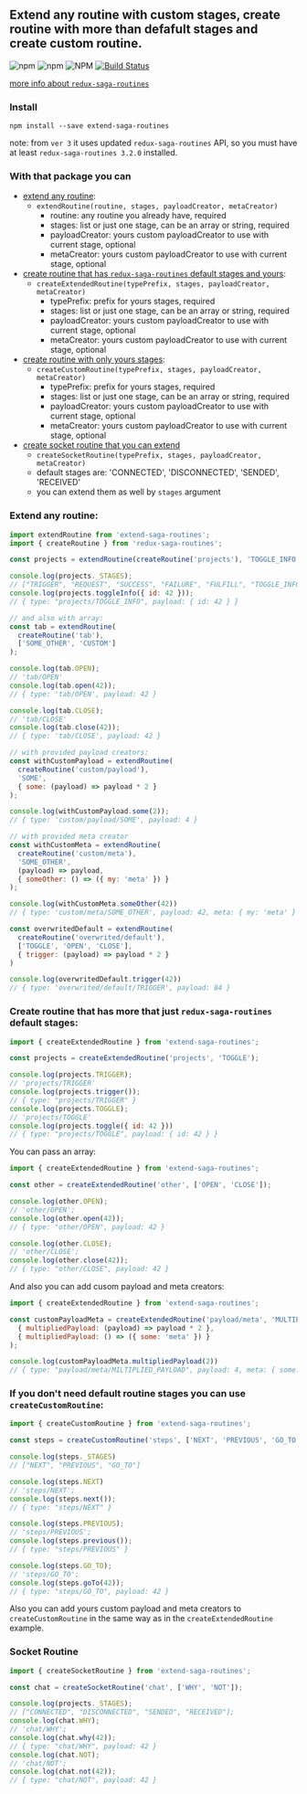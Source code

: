 ## Extend any routine with custom stages, create routine with more than defafult stages and create custom routine.

![npm](https://img.shields.io/npm/v/extend-saga-routines.svg)
![npm](https://img.shields.io/npm/dm/extend-saga-routines.svg)
![NPM](https://img.shields.io/npm/l/extend-saga-routines.svg)
[![Build Status](https://travis-ci.org/shapkarin/extend-saga-routines.svg?branch=master)](https://travis-ci.org/shapkarin/extend-saga-routines)

[more info about `redux-saga-routines`](https://www.npmjs.com/package/redux-saga-routines)
### Install 

```
npm install --save extend-saga-routines
```

note: from `ver 3` it uses updated `redux-saga-routines` API, so you must have at least `redux-saga-routines 3.2.0` installed.

### With that package you can
- [extend any routine](#extend-any-routine):
  - `extendRoutine(routine, stages, payloadCreator, metaCreator)`
    - routine: any routine you already have, required
    - stages: list or just one stage, can be an array or string, required
    - payloadCreator: yours custom payloadCreator to use with current stage, optional
    - metaCreator: yours custom payloadCreator to use with current stage, optional
- [create routine that has `redux-saga-routines` default stages and yours](#create-routine-that-has-more-that-just-redux-saga-routines-default-stages):
  - `createExtendedRoutine(typePrefix, stages, payloadCreator, metaCreator)`
    - typePrefix: prefix for yours stages, required
    - stages: list or just one stage, can be an array or string, required
    - payloadCreator: yours custom payloadCreator to use with current stage, optional
    - metaCreator: yours custom payloadCreator to use with current stage, optional
- [create routine with only yours stages](#if-you-dont-need-default-routine-stages-you-can-use-createcustomroutine-):
  - `createCustomRoutine(typePrefix, stages, payloadCreator, metaCreator)`
    - typePrefix: prefix for yours stages, required
    - stages: list or just one stage, can be an array or string, required
    - payloadCreator: yours custom payloadCreator to use with current stage, optional
    - metaCreator: yours custom payloadCreator to use with current stage, optional
- [create socket routine that you can extend](#socket-routine)
  - `createSocketRoutine(typePrefix, stages, payloadCreator, metaCreator)`
  - default stages are: 'CONNECTED', 'DISCONNECTED', 'SENDED', 'RECEIVED'
  - you can extend them as well by `stages` argument

### Extend any routine:
```js
import extendRoutine from 'extend-saga-routines';
import { createRoutine } from 'redux-saga-routines';

const projects = extendRoutine(createRoutine('projects'), 'TOGGLE_INFO');

console.log(projects._STAGES);
// ["TRIGGER", "REQUEST", "SUCCESS", "FAILURE", "FULFILL", "TOGGLE_INFO"]
console.log(projects.toggleInfo({ id: 42 }));
// { type: "projects/TOGGLE_INFO", payload: { id: 42 } }

// and also with array:
const tab = extendRoutine(
  createRoutine('tab'),
  ['SOME_OTHER', 'CUSTOM']
);

console.log(tab.OPEN);
// 'tab/OPEN'
console.log(tab.open(42));
// { type: 'tab/OPEN', payload: 42 }

console.log(tab.CLOSE);
// 'tab/CLOSE'
console.log(tab.close(42));
// { type: 'tab/CLOSE', payload: 42 }

// with provided payload creators:
const withCustomPayload = extendRoutine(
  createRoutine('custom/payload'),
  'SOME',
  { some: (payload) => payload * 2 }
);

console.log(withCustomPayload.some(2));
// { type: 'custom/payload/SOME', payload: 4 }

// with provided meta creator
const withCustomMeta = extendRoutine(
  createRoutine('custom/meta'),
  'SOME_OTHER',
  (payload) => payload,
  { someOther: () => ({ my: 'meta' }) }
);

console.log(withCustomMeta.someOther(42))
// { type: 'custom/meta/SOME_OTHER', payload: 42, meta: { my: 'meta' } }

const overwritedDefault = extendRoutine(
  createRoutine('overwrited/default'),
  ['TOGGLE', 'OPEN', 'CLOSE'],
  { trigger: (payload) => payload * 2 }
)

console.log(overwritedDefault.trigger(42))
// { type: 'overwrited/default/TRIGGER', payload: 84 }
```

### Create routine that has more that just `redux-saga-routines` default stages:

```javascript
import { createExtendedRoutine } from 'extend-saga-routines';

const projects = createExtendedRoutine('projects', 'TOGGLE');

console.log(projects.TRIGGER);
// 'projects/TRIGGER'
console.log(projects.trigger());
// { type: "projects/TRIGGER" }
console.log(projects.TOGGLE);
// 'projects/TOGGLE'
console.log(projects.toggle({ id: 42 }))
// { type: "projects/TOGGLE", payload: { id: 42 } }
```

You can pass an array:
```javascript
import { createExtendedRoutine } from 'extend-saga-routines';

const other = createExtendedRoutine('other', ['OPEN', 'CLOSE']);

console.log(other.OPEN);
// 'other/OPEN';
console.log(other.open(42));
// { type: "other/OPEN", payload: 42 }

console.log(other.CLOSE);
// 'other/CLOSE';
console.log(other.close(42));
// { type: "other/CLOSE", payload: 42 }
```

And also you can add cusom payload and meta creators:
```javascript
import { createExtendedRoutine } from 'extend-saga-routines';

const customPayloadMeta = createExtendedRoutine('payload/meta', 'MULTIPLIED_PAYLOAD',
  { multipliedPayload: (payload) => payload * 2 },
  { multipliedPayload: () => ({ some: 'meta' }) }
);

console.log(customPayloadMeta.multipliedPayload(2))
// { type: "payload/meta/MILTIPLIED_PAYLOAD", payload: 4, meta: { some: "meta" }};
```

### If you don't need default routine stages you can use `createCustomRoutine`:
```javascript
import { createCustomRoutine } from 'extend-saga-routines';

const steps = createCustomRoutine('steps', ['NEXT', 'PREVIOUS', 'GO_TO']);

console.log(steps._STAGES)
// ["NEXT", "PREVIOUS", "GO_TO"]

console.log(steps.NEXT)
// 'steps/NEXT';
console.log(steps.next()); 
// { type: "steps/NEXT" }

console.log(steps.PREVIOUS);
// 'steps/PREVIOUS';
console.log(steps.previous());
// { type: "steps/PREVIOUS" }

console.log(steps.GO_TO);
// 'steps/GO_TO';
console.log(steps.goTo(42));
// { type: "steps/GO_TO", payload: 42 }
```

Also you can add yours custom payload and meta creators to `createCustomRoutine` in the same way as in the `createExtendedRoutine` example.

### Socket Routine
```javascript
import { createSocketRoutine } from 'extend-saga-routines';

const chat = createSocketRoutine('chat', ['WHY', 'NOT']);

console.log(projects._STAGES);
// ["CONNECTED", "DISCONNECTED", "SENDED", "RECEIVED"];
console.log(chat.WHY);
// 'chat/WHY';
console.log(chat.why(42));
// { type: "chat/WHY", payload: 42 }
console.log(chat.NOT);
// 'chat/NOT';
console.log(chat.not(42));
// { type: "chat/NOT", payload: 42 }
```